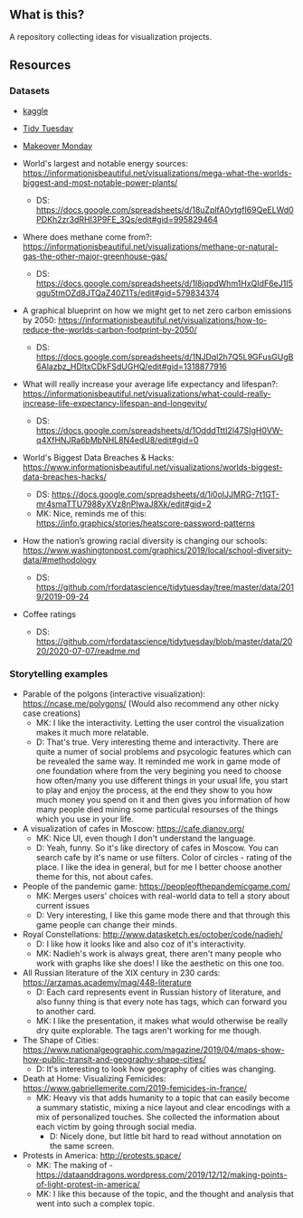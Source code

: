 ## What is this?
A repository collecting ideas for visualization projects.

## Resources
### Datasets
- [kaggle](https://www.kaggle.com/)
- [Tidy Tuesday](https://github.com/rfordatascience/tidytuesday)
- [Makeover Monday](https://www.makeovermonday.co.uk/)

- World's largest and notable energy sources: https://informationisbeautiful.net/visualizations/mega-what-the-worlds-biggest-and-most-notable-power-plants/
  - DS: https://docs.google.com/spreadsheets/d/18uZplfA0ytgfI69QeELWd0PDKh2zr3dRHI3P9FE_3Qs/edit#gid=995829464
- Where does methane come from?: https://informationisbeautiful.net/visualizations/methane-or-natural-gas-the-other-major-greenhouse-gas/
  - DS: https://docs.google.com/spreadsheets/d/1l8jqpdWhm1HxQIdF6eJ1I5qgu5tmOZd8JTQaZ40Z1Ts/edit#gid=579834374
- A graphical blueprint on how we might get to net zero carbon emissions by 2050: https://informationisbeautiful.net/visualizations/how-to-reduce-the-worlds-carbon-footprint-by-2050/
  - DS: https://docs.google.com/spreadsheets/d/1NJDql2h7Q5L9GFusGUgB6Alazbz_HDltxCDkFSdUGHQ/edit#gid=1318877916
- What will really increase your average life expectancy and lifespan?: https://informationisbeautiful.net/visualizations/what-could-really-increase-life-expectancy-lifespan-and-longevity/
  - DS: https://docs.google.com/spreadsheets/d/1OdddTttI2l47SIgH0VW-q4XfHNJRa6bMbNHL8N4edU8/edit#gid=0
- World's Biggest Data Breaches & Hacks: https://www.informationisbeautiful.net/visualizations/worlds-biggest-data-breaches-hacks/
  - DS: https://docs.google.com/spreadsheets/d/1i0oIJJMRG-7t1GT-mr4smaTTU7988yXVz8nPlwaJ8Xk/edit#gid=2
  - MK: Nice, reminds me of this: https://info.graphics/stories/heatscore-password-patterns
- How the nation’s growing racial diversity is changing our schools: https://www.washingtonpost.com/graphics/2019/local/school-diversity-data/#methodology
  - DS: https://github.com/rfordatascience/tidytuesday/tree/master/data/2019/2019-09-24
- Coffee ratings
  - DS: https://github.com/rfordatascience/tidytuesday/blob/master/data/2020/2020-07-07/readme.md

### Storytelling examples
- Parable of the polgons (interactive visualization): https://ncase.me/polygons/ (Would also recommend any other nicky case creations)
  - MK: I like the interactivity. Letting the user control the visualization makes it much more relatable.
  - D: That's true. Very interesting theme and interactivity. There are quite a numer of social problems and psycologic features which can be revealed the same way.
  It reminded me work in game mode of one foundation where from the very begining you need to choose how often/many you use different things in your usual life, you start to play and enjoy the process, at the end they show to you how much money you spend on it and then gives you information of how many people died mining some particulal resourses of the things which you use in your life.
- A visualization of cafes in Moscow: https://cafe.dianov.org/
  - MK: Nice UI, even though I don't understand the language.
  - D: Yeah, funny. So it's like directory of cafes in Moscow. You can search cafe by it's name or use filters. Color of circles - rating of the place. I like the idea in general, but for me I better choose another theme for this, not about cafes.
- People of the pandemic game: https://peopleofthepandemicgame.com/
  - MK: Merges users' choices with real-world data to tell a story about current issues
  - D: Very interesting, I like this game mode there and that through this game people can change their minds.
- Royal Constellations: http://www.datasketch.es/october/code/nadieh/
  - D: I like how it looks like and also coz of it's interactivity. 
  - MK: Nadieh's work is always great, there aren't many people who work with graphs like she does! I like the aesthetic on this one too.
- All Russian literature of the XIX century in 230 cards: https://arzamas.academy/mag/448-literature
  - D: Each card represents event in Russian history of literature, and also funny thing is that every note has tags, which can forward you to another card. 
  - MK: I like the presentation, it makes what would otherwise be really dry quite explorable. The tags aren't working for me though.
- The Shape of Cities: https://www.nationalgeographic.com/magazine/2019/04/maps-show-how-public-transit-and-geography-shape-cities/
  - D: It's interesting to look how geography of cities was changing.
- Death at Home: Visualizing Femicides: https://www.gabriellemerite.com/2019-femicides-in-france/
  - MK: Heavy vis that adds humanity to a topic that can easily become a summary statistic, mixing a nice layout and clear encodings with a mix of personalized touches. She collected the information about each victim by going through social media.
    - D: Nicely done, but little bit hard to read without annotation on the same screen.
- Protests in America: http://protests.space/
  - MK: The making of - https://dataanddragons.wordpress.com/2019/12/12/making-points-of-light-protest-in-america/
  - MK: I like this because of the topic, and the thought and analysis that went into such a complex topic.

